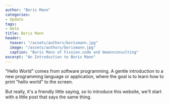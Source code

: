 ```yaml
---
author: "Boris Mann"
categories:
- Update
tags:
- meta
title: Boris Mann
header:
  teaser: "/assets/authors/borismann.jpg"
  image: "/assets/authors/borismann.jpg"
  caption: "Boris Mann of Fission.code and bmannconsulting"
excerpt: "An Introduction to Boris Mann"
---
```

"Hello World" comes from software programming. A gentle introduction to a new programming language or application, where the goal is to learn how to print "hello world" to the screen.

But really, it's a friendly little saying, so to introduce this website, we'll start with a little post that says the same thing.
